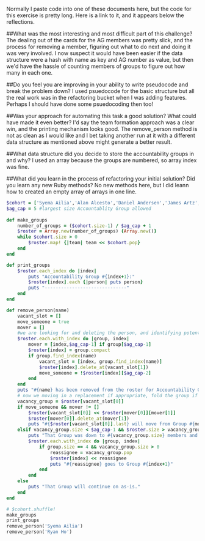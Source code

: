 Normally I paste code into one of these documents here, but the code for this exercise is pretty long.  Here is a link to it, and it appears below the reflections.

##What was the most interesting and most difficult part of this challenge?
The dealing out of the cards for the AG members was pretty slick, and the process for removing a member, figuring out what to do next and doing it was very involved.  I now suspect it would have been easier if the data structure were a hash with name as key and AG number as value, but then we'd have the hassle of counting members of groups to figure out how many in each one.

##Do you feel you are improving in your ability to write pseudocode and break the problem down?
I used psuedocode for the basic structure but all the real work was in the refactoring bucket when I was adding features. Perhaps I should have done some psuedocoding then too! 

##Was your approach for automating this task a good solution? What could have made it even better?
I'd say the team formation approach was a clear win, and the printing mechanism looks good. The remove_person method is not as clean as I would like and I bet taking another run at it with a different data structure as mentioned above might generate a better result.

##What data structure did you decide to store the accountability groups in and why?
I used an array because the groups are numbered, so array index was fine.

##What did you learn in the process of refactoring your initial solution? Did you learn any new Ruby methods?
No new methods here, but I did leann how to created an empty array of arrays in one line.

```ruby
$cohort = ['Syema Ailia','Alan Alcesto','Daniel Andersen','James Artz','Darius Atmar','Brian Bensch','Nicola Beuscher','Kris Bies','Logan Bresnahan','William Brinkert','Scott Chou','Bernice Anne W Chua','Abraham Clark','Jon Clayton','Kevin Corso','Jacob Crofts','Amaar Fazlani','Solomon Fernandez','Edward Gemson','Jamar Gibbs','Chris Gomes','Will Granger','Christopher M. Guard','Ryan Ho','Igor Kazimirov','Walter Kerr','Karla King','Becky Lehmann','Malia Lehrer','Carolina Medellin','Timothy Meixell','Chris Miklius','Joshua Monzon','Shea Munion','Bryan Munroe','Trevor Newcomb','Aleksandra Nowak','Fatma Ocal','Van Phan','Luis Fernando Plaz','Natalie Polen','Alicia Quezada','Jessie Richardson','Nimi Samocha','Zach Schatz','Tal Schwartz','Pratik Shah','Josh Shin','Shawn Spears','Sasha Tailor','Nil Thacker','Natasha Thapliyal','Sabrina Unrein','Brian Wagner','Clinton Weber','Gregory Wehmeier','Michael Whelpley','Peter N Wood','Ryan Zell']
$ag_cap = 5 #largest size Accountablity Group allowed
	
def make_groups
	number_of_groups = ($cohort.size-1) / $ag_cap + 1
	$roster = Array.new(number_of_groups) {Array.new()} 
	while $cohort.size > 0
		$roster.map! {|team| team << $cohort.pop}
	end
end

def print_groups
	$roster.each_index do |index| 
		puts "Accountability Group #{index+1}:" 
		$roster[index].each {|person| puts person}
		puts "------------------------------"
	end
end

def remove_person(name)
	vacant_slot = []
	move_someone = true
	mover = []
	#we are looking for and deleting the person, and identifying potential replacement if appropriate
	$roster.each.with_index do |group, index| 
		mover = [index,$ag_cap-1] if group[$ag_cap-1]
		$roster[index] = group.compact
		if group.find_index(name)
			vacant_slot = [index, group.find_index(name)]
			$roster[index].delete_at(vacant_slot[1])
			move_someone = !$roster[index][$ag_cap-2]
		end
	end
	puts "#{name} has been removed from the roster for Accountability Group #{vacant_slot[0]+1}"
	# now we moving in a replacement if appropriate, fold the group if appropriate, or continue on as-is.
	vacancy_group = $roster[vacant_slot[0]]
	if move_someone && mover != []
		$roster[vacant_slot[0]] << $roster[mover[0]][mover[1]]
		$roster[mover[0]].delete_at(mover[1])
		puts "#{$roster[vacant_slot[0]].last} will move from Group #{mover[0]+1} to fill the empty slot"
	elsif vacancy_group.size < $ag_cap-1 && $roster.size > vacancy_group.size
		puts "That Group was down to #{vacancy_group.size} members and they are reassigned:"
		$roster.each.with_index do |group, index| 
			if group.size == 4 && vacancy_group.size > 0
				reassignee = vacancy_group.pop
				$roster[index] << reassignee
				puts "#{reassignee} goes to Group #{index+1}"
			end
		end
	else 
		puts "That Group will continue on as-is."
	end
end

# $cohort.shuffle!
make_groups
print_groups
remove_person('Syema Ailia')
remove_person('Ryan Ho')
```
